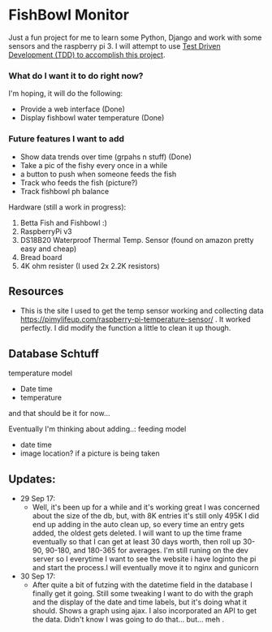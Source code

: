 # FishBowl Monitor
Just a fun project for me to learn some Python, Django and work with some
sensors and the raspberry pi 3. I will attempt to use [Test Driven Development
(TDD) to accomplish this project](https://www.obeythetestinggoat.com).

### What do I want it to do right now?
I'm hoping, it will do the following:
 *  Provide a web interface (Done)
 *  Display fishbowl water temperature (Done)

### Future features I want to add
 * Show data trends over time (grpahs n stuff) (Done)
 * Take a pic of the fishy every once in a while
 * a button to push when someone feeds the fish
 * Track who feeds the fish (picture?)
 * Track fishbowl ph balance

Hardware (still a work in progress):
1. Betta Fish and Fishbowl :)
2. RaspberryPi v3
3. DS18B20 Waterproof Thermal Temp. Sensor (found on amazon pretty easy and cheap)
4. Bread board
5. 4K ohm resister (I used 2x 2.2K resistors)


## Resources
* This is the site I used to get the temp sensor working
 and collecting data https://pimylifeup.com/raspberry-pi-temperature-sensor/
. It worked perfectly. I did modify the function a little to clean it up though.

## Database Schtuff

temperature model
* Date time
* temperature

and that should be it for now...

Eventually I'm thinking about adding..:
feeding model
* date time
* image location? if a picture is being taken


## Updates:
* 29 Sep 17: 
    * Well, it's been up for a while and it's working great
    I was concerned about the size of the db, but, with 8K entries it's still only 495K
    I did end up adding in the auto clean up, so every time an entry gets added,
    the oldest gets deleted. I will want to up the time frame eventually so that 
    I can get at least 30 days worth, then roll up 30-90, 90-180, and 180-365 for
    averages. I'm still runing on the dev server so I everytime I want to see the website i have
    loginto the pi and start the process.I will eventually move it to nginx and gunicorn
* 30 Sep 17: 
    * After quite a bit of futzing with the datetime field in the database
I finally get it going. Still some tweaking I want to do with the graph and the 
display of the date and time labels, but it's doing what it should. Shows a graph using 
ajax. I also incorporated an API to get the data. Didn't know I was going to do that... but... meh
. 